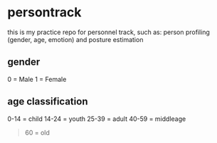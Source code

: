 # persontrack
this is my practice repo for personnel track, such as: person profiling (gender, age, emotion) and posture estimation

## gender
0 = Male
1 = Female

## age classification
0-14 = child
14-24 = youth
25-39 = adult
40-59 = middleage
>60 = old

